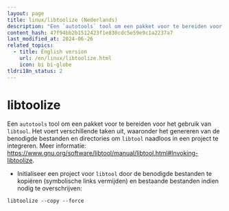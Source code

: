 ```yaml
---
layout: page
title: linux/libtoolize (Nederlands)
description: "Een `autotools` tool om een pakket voor te bereiden voor het gebruik van `libtool`."
content_hash: 47f94bb2b1512423f1e830cdc5e59e9c1a2237a7
last_modified_at: 2024-06-26
related_topics:
  - title: English version
    url: /en/linux/libtoolize.html
    icon: bi bi-globe
tldri18n_status: 2
---
```

# libtoolize

Een `autotools` tool om een pakket voor te bereiden voor het gebruik van `libtool`.
Het voert verschillende taken uit, waaronder het genereren van de benodigde bestanden en directories om `libtool` naadloos in een project te integreren.
Meer informatie: <https://www.gnu.org/software/libtool/manual/libtool.html#Invoking-libtoolize>.

- Initialiseer een project voor `libtool` door de benodigde bestanden te kopiëren (symbolische links vermijden) en bestaande bestanden indien nodig te overschrijven:

`libtoolize --copy --force`
